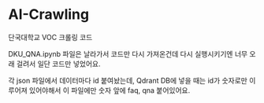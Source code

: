# AI-Crawling
단국대학교 VOC 크롤링 코드

DKU_QNA.ipynb 파일은 날라가서 코드만 다시 가져온건데 다시 실행시키기엔 너무 오래 걸려서 일단 코드만 넣었어요.

각 json 파일에서 데이터마다 id 붙여놨는데, Qdrant DB에 넣을 때는 id가 숫자로만 이루어져 있어야해서 이 파일에만 숫자 앞에 faq, qna 붙어있어요.
